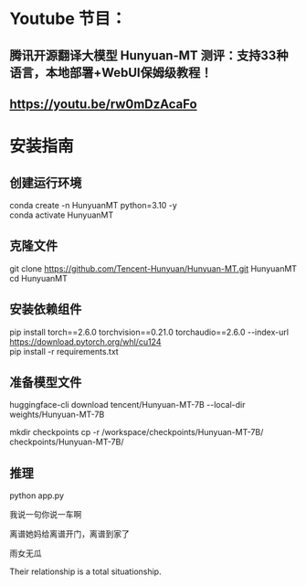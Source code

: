 # Youtube 节目：
## 腾讯开源翻译大模型 Hunyuan-MT 测评：支持33种语言，本地部署+WebUI保姆级教程！ 
## https://youtu.be/rw0mDzAcaFo

# 安装指南
## 创建运行环境
conda create -n HunyuanMT python=3.10 -y  
conda activate HunyuanMT  

## 克隆文件
git clone https://github.com/Tencent-Hunyuan/Hunyuan-MT.git HunyuanMT  
cd HunyuanMT  

## 安装依赖组件
pip install torch==2.6.0 torchvision==0.21.0 torchaudio==2.6.0 --index-url https://download.pytorch.org/whl/cu124  
pip install -r requirements.txt  

## 准备模型文件
huggingface-cli download tencent/Hunyuan-MT-7B --local-dir weights/Hunyuan-MT-7B  

mkdir checkpoints
cp -r /workspace/checkpoints/Hunyuan-MT-7B/ checkpoints/Hunyuan-MT-7B/  

## 推理
python app.py  

我说一句你说一车啊  

离谱她妈给离谱开门，离谱到家了  

雨女无瓜  

Their relationship is a total situationship.   


  












 
















